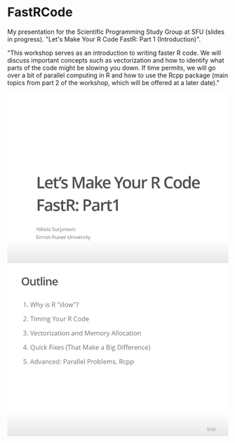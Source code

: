 # FastRCode
My presentation for the Scientific Programming Study Group at SFU (slides in progress). "Let's Make Your R Code FastR: Part 1 (Introduction)".

"This workshop serves as an introduction to writing faster R code. We will discuss important concepts such as vectorization and how to identify what parts of the code might be slowing you down. If time permits, we will go over a bit of parallel computing in R and how to use the Rcpp package (main topics from part 2 of the workshop, which will be offered at a later date)."

![Intro Slide](Images/Screenshot1.png)
![Contents Slide](Images/Screenshot2.png)
